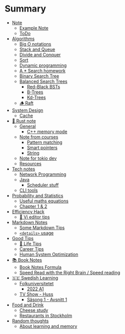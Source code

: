 # Summary

- [Note](./note.md)
  - [Example Note](./note/1.md)
  - [ToDo](./note/todo.md)
- [Algorithms](./algorithms/algorithms.md)
  - [Big O notations](./algorithms/1.md)
  - [Stack and Queue](./algorithms/stack_queue.md)
  - [Divide and Conquer](./algorithms/devide_conquer.md)
  - [Sort](./algorithms/sort.md)
  - [Dynamic programming](./algorithms/dynamic_programming.md)
  - [A * Search homework](./algorithms/a_star_search.md)
  - [Binary Search Tree](./algorithms/binary_search_tree.md)
  - [Balanced Search Trees](./algorithms/balanced_search_tree.md)
    - [Red-Black BSTs](./algorithms/balanced_search_tree/red_black_bst.md)
    - [B-Trees](./algorithms/balanced_search_tree/b_tree.md)
    - [Kd-Trees](./algorithms/balanced_search_tree/kd_tree.md)
  - [🪵 Raft](./algorithms/raft.md)
- [System Design]()
  - [Cache](./system_design/cache.md)
- [🦀 Rust note](./rust_note/rust.md)
  - [General]()
    - [C++ memory mode](./rust_note/general/cpp_memory_model.md)
  - [Note from courses]()
    - [Pattern matching](./rust_note/courses/pattern_matching.md)
    - [Smart pointers](./rust_note/courses/smart_pointers.md)
    - [String](./rust_note/courses/string.md)
  - [Note for tokio dev](./rust_note/tokio.md)
  - [Resources](./rust_note/resources.md)
- [Tech notes]()
  - [Network Programming](./tech/network_programming.md)
  - [Java](./tech/java/java.md)
    - [Scheduler stuff](./tech/java/scheduler.md)
  - [CLI tools](./tech/cli_tools.md)
- [Probability and Statistics](./prob_and_stats/mit_course/readme.md)
  - [Useful maths equations](./prob_and_stats/maths.md)
  - [Chapter 1 & 2](./prob_and_stats/mit_course/chapter_1.md)
- [Efficiency Hack]()
  - [📝 Vi editor tips](./efficiency/vi.md)
- [Markdown Notes]()
  - [Some Markdown Tips](./md/md.md)
  - [`<details>` usage](./md/details.md)
- [Good Tips]()
  - [🧘 Life Tips](./sub/life_tips.md)
  - [Career Tips](./sub/career_tips.md)
  - [Human System Optimization](./sub/HumanSystemOptimization/README.md)
- [📚 Book Notes]()
  - [Book Notes Formula](./books/formular.md)
  - [Speed Read with the Right Brain / Speed reading](./books/speed_read_with_right_brain.md)
- [🇸🇪 Swedish Learning](./swedish/readme.md)
  - [Folkuniversitetet]()
    - [2022 A1](./swedish/folkuniversitetet/2022_A1.md)
  - [TV Show - Huss](./swedish/shows/huss/huss.md)
    - [Säsong 1 - Avsnitt 1](./swedish/shows/huss/s1a1.md)
- [Food and Drink]()
  - [Cheese study](./food_and_drink/cheese.md)
  - [Restaurants in Stockholm](./food_and_drink/stockholm_restaurants.md)
- [Random thoughts]()
  - [About learning and memory](./random/learning_and_memory.md)